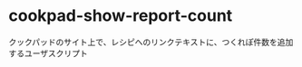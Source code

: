 cookpad-show-report-count
=========================

クックパッドのサイト上で、レシピへのリンクテキストに、つくれぽ件数を追加するユーザスクリプト
